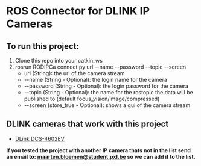 # ROS Connector for DLINK IP Cameras
## To run this project:
1. Clone this repo into your catkin_ws
2. rosrun RODIPCa connect.py url --name --password --topic --screen
   * url (String): the url of the camera stream
   * --name (String - Optional): the login name for the camera
   * --password (String - Optional): the login password for the camera
   * --topic (String - Optional): the name for the rostopic the data will be published to (default focus_vision/image/compressed)
   * --screen (store_true - Optional): shows a gui of the camera stream

## DLINK cameras that work with this project
* [DLink DCS-4602EV](http://www.dlink.com/uk/en/products/dcs-4602ev-full-hd-outdoor-vandal-proof-poe-dome-camera)

**If you tested the project with another IP camera thats not in the list send an email to: maarten.bloemen@student.pxl.be so we can add it to the list.**
